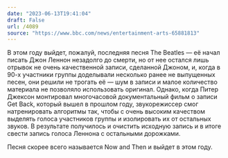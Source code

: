 ```yaml
---
date: "2023-06-13T19:41:04"
draft: False
url: /4089
source: "https://www.bbc.com/news/entertainment-arts-65881813"
---
```


В этом году выйдет, пожалуй, последняя песня The Beatles — её начал писать Джон Леннон незадолго до смерти, но от нее остался лишь отрывок не очень качественной записи, сделанной Джоном, и, когда в 90-х участники группы доделывали несколько ранее не выпущенных песен, они решили не трогать её — шум в записи и малое количество материала не позволяло использовать оригинал. Однако, когда Питер Джексон монтировал многочасовой документальный фильм о записи Get Back, который вышел в прошлом году, звукорежиссер смог натренировать алгоритмы так, чтобы с очень высоким качеством выделять голоса участников группы и изолировать их от остальных звуков. В результате получилось и очистить исходную запись и в итоге свести запись голоса Леннона с остальными дорожками. 

Песня скорее всего называется Now and Then и выйдет в этом году.
